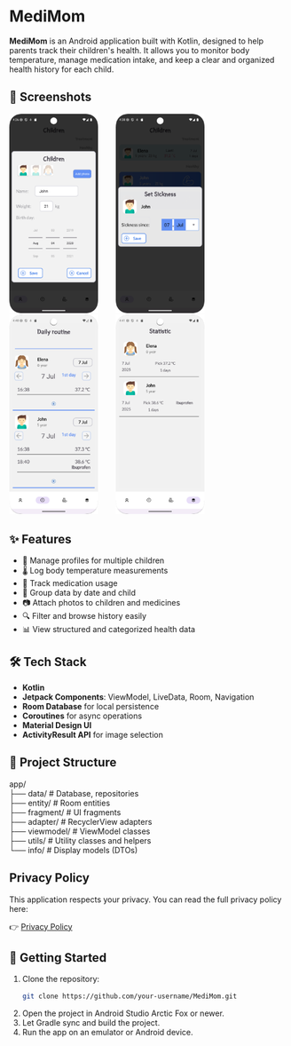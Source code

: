 # MediMom

**MediMom** is an Android application built with Kotlin, designed to help parents track their children's health. It allows you to monitor body temperature, manage medication intake, and keep a clear and organized health history for each child.

## 📱 Screenshots

<img src="screenshots/screenshot_01.png" width="160" alt="Children screen" />&nbsp;&nbsp;&nbsp;&nbsp;&nbsp;&nbsp;&nbsp;&nbsp;<img src="screenshots/screenshot_02.png" width="160" alt="Sickness screen" />&nbsp;&nbsp;&nbsp;&nbsp;&nbsp;&nbsp;&nbsp;&nbsp;<img src="screenshots/screenshot_03.png" width="160" alt="Daily routine screen" />&nbsp;&nbsp;&nbsp;&nbsp;&nbsp;&nbsp;&nbsp;&nbsp;<img src="screenshots/screenshot_04.png" width="160" alt="Statistic screen" />

## ✨ Features

- 👶 Manage profiles for multiple children
- 🌡️ Log body temperature measurements
- 💊 Track medication usage
- 📆 Group data by date and child
- 📷 Attach photos to children and medicines
- 🔍 Filter and browse history easily
- 📊 View structured and categorized health data

## 🛠 Tech Stack

- **Kotlin**
- **Jetpack Components**: ViewModel, LiveData, Room, Navigation
- **Room Database** for local persistence
- **Coroutines** for async operations
- **Material Design UI**
- **ActivityResult API** for image selection

## 📁 Project Structure

app/  
  ├── data/ # Database, repositories<br>
  ├── entity/ # Room entities<br>
  ├── fragment/ # UI fragments<br>
  ├── adapter/ # RecyclerView adapters<br>
  ├── viewmodel/ # ViewModel classes<br>
  ├── utils/ # Utility classes and helpers<br>
  └── info/ # Display models (DTOs)<br>

## Privacy Policy

This application respects your privacy. You can read the full privacy policy here:

👉 [Privacy Policy](https://maksimtest.github.io/KotlinMediMom/privacy-policy.html)

## 🚀 Getting Started

1. Clone the repository:
   ```bash
   git clone https://github.com/your-username/MediMom.git
   ```
2. Open the project in Android Studio Arctic Fox or newer.
3. Let Gradle sync and build the project.
4. Run the app on an emulator or Android device.
